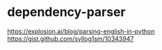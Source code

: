 # dependency-parser
https://explosion.ai/blog/parsing-english-in-python
https://gist.github.com/syllog1sm/10343947
